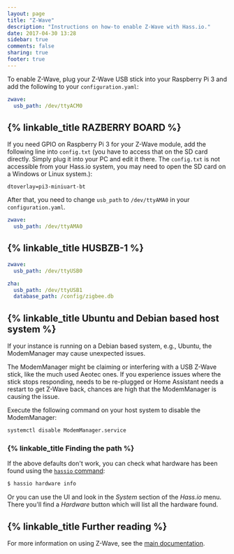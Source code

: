 ```yaml
---
layout: page
title: "Z-Wave"
description: "Instructions on how-to enable Z-Wave with Hass.io."
date: 2017-04-30 13:28
sidebar: true
comments: false
sharing: true
footer: true
---
```


To enable Z-Wave, plug your Z-Wave USB stick into your Raspberry Pi 3 and add the following to your `configuration.yaml`:

```yaml
zwave:
  usb_path: /dev/ttyACM0
```

## {% linkable_title RAZBERRY BOARD %}

If you need GPIO on Raspberry Pi 3 for your Z-Wave module, add the following line into `config.txt` (you have to access that on the SD card directly. Simply plug it into your PC and edit it there. The `config.txt` is not accessible from your Hass.io system, you may need to open the SD card on a Windows or Linux system.):

```
dtoverlay=pi3-miniuart-bt
```

After that, you need to change `usb_path` to `/dev/ttyAMA0` in your `configuration.yaml`.

```yaml
zwave:
  usb_path: /dev/ttyAMA0
```

## {% linkable_title HUSBZB-1 %}

```yaml
zwave:
  usb_path: /dev/ttyUSB0

zha:
  usb_path: /dev/ttyUSB1
  database_path: /config/zigbee.db
```

## {% linkable_title Ubuntu and Debian based host system %}

If your instance is running on a Debian based system, e.g., Ubuntu, the ModemManager may cause unexpected issues.

The ModemManager might be claiming or interfering with a USB Z-Wave stick, like the much used Aeotec ones. If you experience issues where the stick stops responding, needs to be re-plugged or Home Assistant needs a restart to get Z-Wave back, chances are high that the ModemManager is causing the issue.

Execute the following command on your host system to disable the ModemManager:

```bash
systemctl disable ModemManager.service
```

### {% linkable_title Finding the path %}

If the above defaults don't work, you can check what hardware has been found using the [`hassio` command](/hassio/commandline/#hardware):

```bash
$ hassio hardware info
```

Or you can use the UI and look in the *System* section of the *Hass.io* menu. There you'll find a *Hardware* button which will list all the hardware found.

## {% linkable_title Further reading %}

For more information on using Z-Wave, see the [main documentation](/docs/z-wave/).
